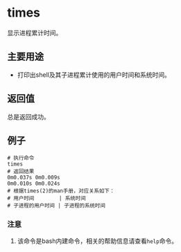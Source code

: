 # times

显示进程累计时间。

## 主要用途

* 打印出shell及其子进程累计使用的用户时间和系统时间。

## 返回值

总是返回成功。

## 例子

```text
# 执行命令
times
# 返回结果
0m0.037s 0m0.009s
0m0.010s 0m0.024s
# 根据times(2)的man手册，对应关系如下：
# 用户时间        | 系统时间
# 子进程的用户时间 | 子进程的系统时间
```

### 注意

1. 该命令是bash内建命令，相关的帮助信息请查看`help`命令。

